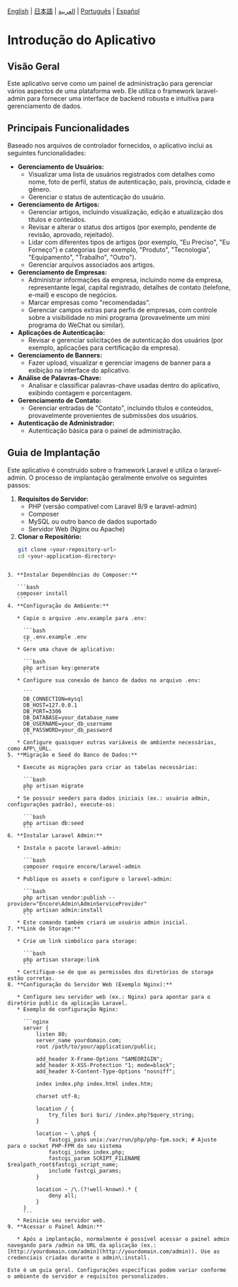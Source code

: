 
[English](README.md) | [日本語](README-jp.md) | [العربية](README-ar.md) | [Português](README-pt.md) | [Español](README-es.md)

# Introdução do Aplicativo

## Visão Geral

Este aplicativo serve como um painel de administração para gerenciar vários aspectos de uma plataforma web. Ele utiliza o framework laravel-admin para fornecer uma interface de backend robusta e intuitiva para gerenciamento de dados.

## Principais Funcionalidades

Baseado nos arquivos de controlador fornecidos, o aplicativo inclui as seguintes funcionalidades:

* **Gerenciamento de Usuários:**  
  * Visualizar uma lista de usuários registrados com detalhes como nome, foto de perfil, status de autenticação, país, província, cidade e gênero.  
  * Gerenciar o status de autenticação do usuário.  
* **Gerenciamento de Artigos:**  
  * Gerenciar artigos, incluindo visualização, edição e atualização dos títulos e conteúdos.  
  * Revisar e alterar o status dos artigos (por exemplo, pendente de revisão, aprovado, rejeitado).  
  * Lidar com diferentes tipos de artigos (por exemplo, "Eu Preciso", "Eu Forneço") e categorias (por exemplo, "Produto", "Tecnologia", "Equipamento", "Trabalho", "Outro").  
  * Gerenciar arquivos associados aos artigos.  
* **Gerenciamento de Empresas:**  
  * Administrar informações da empresa, incluindo nome da empresa, representante legal, capital registrado, detalhes de contato (telefone, e-mail) e escopo de negócios.  
  * Marcar empresas como "recomendadas".  
  * Gerenciar campos extras para perfis de empresas, com controle sobre a visibilidade no mini programa (provavelmente um mini programa do WeChat ou similar).  
* **Aplicações de Autenticação:**  
  * Revisar e gerenciar solicitações de autenticação dos usuários (por exemplo, aplicações para certificação da empresa).  
* **Gerenciamento de Banners:**  
  * Fazer upload, visualizar e gerenciar imagens de banner para a exibição na interface do aplicativo.  
* **Análise de Palavras-Chave:**  
  * Analisar e classificar palavras-chave usadas dentro do aplicativo, exibindo contagem e porcentagem.  
* **Gerenciamento de Contato:**  
  * Gerenciar entradas de "Contato", incluindo títulos e conteúdos, provavelmente provenientes de submissões dos usuários.  
* **Autenticação de Administrador:**  
  * Autenticação básica para o painel de administração.

## Guia de Implantação

Este aplicativo é construído sobre o framework Laravel e utiliza o laravel-admin. O processo de implantação geralmente envolve os seguintes passos:

1. **Requisitos do Servidor:**  
   * PHP (versão compatível com Laravel 8/9 e laravel-admin)  
   * Composer  
   * MySQL ou outro banco de dados suportado  
   * Servidor Web (Nginx ou Apache)  
2. **Clonar o Repositório:**  
   ```bash
   git clone <your-repository-url>
   cd <your-application-directory>
````

3. **Instalar Dependências do Composer:**

   ```bash
   composer install
   ```
4. **Configuração do Ambiente:**

   * Copie o arquivo .env.example para .env:

     ```bash
     cp .env.example .env
     ```
   * Gere uma chave de aplicativo:

     ```bash
     php artisan key:generate
     ```
   * Configure sua conexão de banco de dados no arquivo .env:

     ```
     DB_CONNECTION=mysql
     DB_HOST=127.0.0.1
     DB_PORT=3306
     DB_DATABASE=your_database_name
     DB_USERNAME=your_db_username
     DB_PASSWORD=your_db_password
     ```
   * Configure quaisquer outras variáveis de ambiente necessárias, como APP\_URL.
5. **Migração e Seed do Banco de Dados:**

   * Execute as migrações para criar as tabelas necessárias:

     ```bash
     php artisan migrate
     ```
   * Se possuir seeders para dados iniciais (ex.: usuário admin, configurações padrão), execute-os:

     ```bash
     php artisan db:seed
     ```
6. **Instalar Laravel Admin:**

   * Instale o pacote laravel-admin:

     ```bash
     composer require encore/laravel-admin
     ```
   * Publique os assets e configure o laravel-admin:

     ```bash
     php artisan vendor:publish --provider="Encore\Admin\AdminServiceProvider"
     php artisan admin:install
     ```
   * Este comando também criará um usuário admin inicial.
7. **Link de Storage:**

   * Crie um link simbólico para storage:

     ```bash
     php artisan storage:link
     ```
   * Certifique-se de que as permissões dos diretórios de storage estão corretas.
8. **Configuração do Servidor Web (Exemplo Nginx):**

   * Configure seu servidor web (ex.: Nginx) para apontar para o diretório public da aplicação Laravel.
   * Exemplo de configuração Nginx:

     ```nginx
     server {
         listen 80;
         server_name yourdomain.com;
         root /path/to/your/application/public;

         add_header X-Frame-Options "SAMEORIGIN";
         add_header X-XSS-Protection "1; mode=block";
         add_header X-Content-Type-Options "nosniff";

         index index.php index.html index.htm;

         charset utf-8;

         location / {
             try_files $uri $uri/ /index.php?$query_string;
         }

         location ~ \.php$ {
             fastcgi_pass unix:/var/run/php/php-fpm.sock; # Ajuste para o socket PHP-FPM do seu sistema
             fastcgi_index index.php;
             fastcgi_param SCRIPT_FILENAME $realpath_root$fastcgi_script_name;
             include fastcgi_params;
         }

         location ~ /\.(?!well-known).* {
             deny all;
         }
     }
     ```
   * Reinicie seu servidor web.
9. **Acessar o Painel Admin:**

   * Após a implantação, normalmente é possível acessar o painel admin navegando para /admin na URL da aplicação (ex.: [http://yourdomain.com/admin](http://yourdomain.com/admin)). Use as credenciais criadas durante o admin\:install.

Este é um guia geral. Configurações específicas podem variar conforme o ambiente do servidor e requisitos personalizados.

